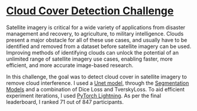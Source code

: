 # [Cloud Cover Detection Challenge](https://www.drivendata.org/competitions/83/cloud-cover/)
Satellite imagery is critical for a wide variety of applications from disaster management and recovery, to agriculture, to military intelligence. Clouds present a major obstacle for all of these use cases, and usually have to be identified and removed from a dataset before satellite imagery can be used. Improving methods of identifying clouds can unlock the potential of an unlimited range of satellite imagery use cases, enabling faster, more efficient, and more accurate image-based research.

In this challenge, the goal was to detect cloud cover in satellite imagery to remove cloud interference. I used a [Unet model](https://arxiv.org/abs/1505.04597), through the [Segmentation Models](https://smp.readthedocs.io/en/latest/) and a combination of Dice Loss and TverskyLoss. To aid efficient experiment iterations, I used [PyTorch Lightning](https://www.pytorchlightning.ai/). As per the final leaderboard, I ranked 71 out of 847 participants.
